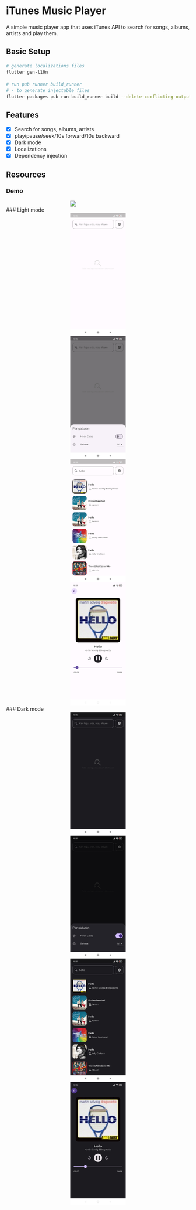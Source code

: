 # iTunes Music Player
A simple music player app that uses iTunes API to search for songs, albums, artists and play them.

## Basic Setup
```bash
# generate localizations files
flutter gen-l10n

# run pub runner build_runner 
# - to generate injectable files
flutter packages pub run build_runner build --delete-conflicting-outputs  
```
## Features 
- [x] Search for songs, albums, artists
- [x] play/pause/seek/10s forward/10s backward
- [x] Dark mode
- [x] Localizations
- [x] Dependency injection

## Resources
### Demo
<img src="resources/demo.gif" style="display: block; margin-left: auto; margin-right: auto; width: 30%;"/>
### Light mode
<img src="resources/light1.jpg" style="display: block; margin-left: auto; margin-right: auto; width: 30%;"/>
<img src="resources/light2.jpg" style="display: block; margin-left: auto; margin-right: auto; width: 30%;"/>
<img src="resources/light3.jpg" style="display: block; margin-left: auto; margin-right: auto; width: 30%;"/>
<img src="resources/light4.jpg" style="display: block; margin-left: auto; margin-right: auto; width: 30%;"/>
### Dark mode
<img src="resources/dark1.jpg" style="display: block; margin-left: auto; margin-right: auto; width: 30%;"/>
<img src="resources/dark2.jpg" style="display: block; margin-left: auto; margin-right: auto; width: 30%;"/>
<img src="resources/dark3.jpg" style="display: block; margin-left: auto; margin-right: auto; width: 30%;"/>
<img src="resources/dark4.jpg" style="display: block; margin-left: auto; margin-right: auto; width: 30%;"/>



